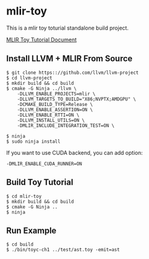 # mlir-toy

This is a mlir toy toturial standalone build project.

[MLIR Toy Tutorial Document](https://mlir.llvm.org/docs/Tutorials/Toy/)

## Install LLVM + MLIR From Source

```
$ git clone https:://github.com/llvm/llvm-project
$ cd llvm-project
$ mkdir build && cd build
$ cmake -G Ninja ../llvm \
    -DLLVM_ENABLE_PROJECTS=mlir \
    -DLLVM_TARGETS_TO_BUILD="X86;NVPTX;AMDGPU" \
    -DCMAKE_BUILD_TYPE=Release \
    -DLLVM_ENABLE_ASSERTION=ON \
    -DLLVM_ENABLE_RTTI=ON \
    -DLLVM_INSTALL_UTILS=ON \
    -DMLIR_INCLUDE_INTEGRATION_TEST=ON \

$ ninja
$ sudo ninja install
```
If you want to use CUDA backend, you can add option:
```
-DMLIR_ENABLE_CUDA_RUNNER=ON
```

## Build Toy Tutorial

```
$ cd mlir-toy
$ mkdir build && cd build
$ cmake -G Ninja ..
$ ninja
```

## Run Example

```
$ cd build
$ ./bin/toyc-ch1 ../test/ast.toy -emit=ast
```